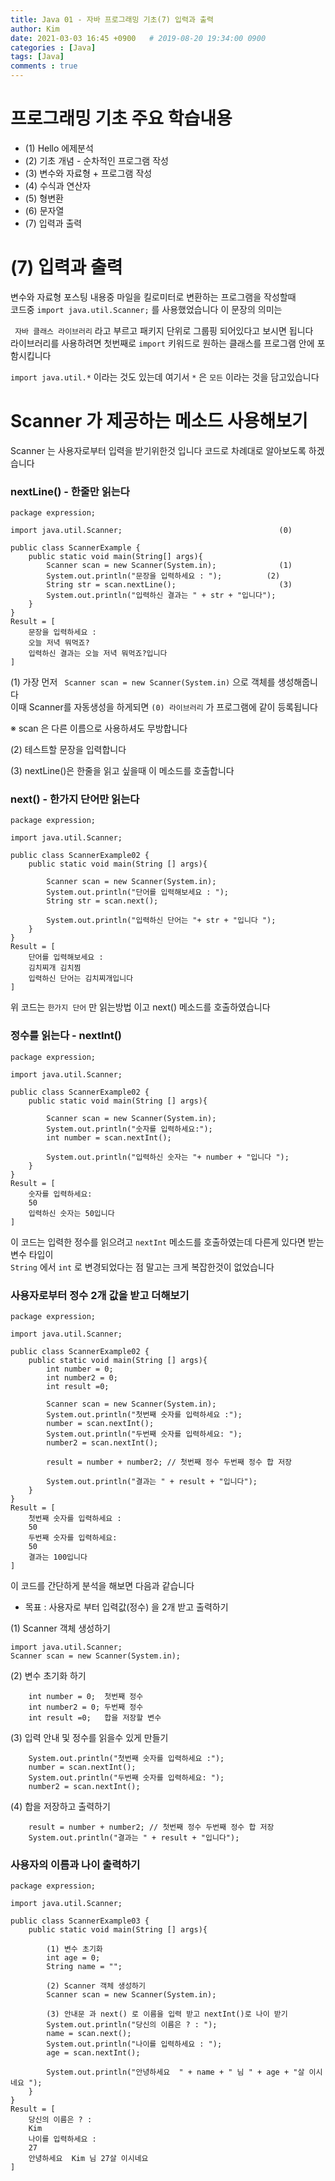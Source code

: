 ```yaml
---
title: Java 01 - 자바 프로그래밍 기초(7) 입력과 출력
author: Kim
date: 2021-03-03 16:45 +0900   # 2019-08-20 19:34:00 0900
categories : [Java]
tags: [Java]
comments : true
---
```


# 프로그래밍 기초 주요 학습내용

* (1) Hello 에제분석
* (2) 기초 개념 - 순차적인 프로그램 작성
* (3) 변수와 자료형 + 프로그램 작성
* (4) 수식과 연산자
* (5) 형변환
* (6) 문자열
* (7) 입력과 출력

# (7) 입력과 출력

변수와 자료형 포스팅 내용중 마일을 킬로미터로 변환하는 프로그램을 작성할때<br>
코드중 `` import java.util.Scanner; `` 를 사용했었습니다 이 문장의 의미는<br>

`` 자바 클래스 라이브러리`` 라고 부르고 패키지 단위로 그룹핑 되어있다고 보시면 됩니다<br>
라이브러리를 사용하려면 첫번째로 `` import `` 키워드로 원하는 클래스를 프로그램 안에 포함시킵니다<br>

`` import java.util.* `` 이라는 것도 있는데 여기서 `` * `` 은 ``모든`` 이라는 것을 담고있습니다<br>

# Scanner 가 제공하는 메소드 사용해보기

Scanner 는 사용자로부터 입력을 받기위한것 입니다 코드로 차례대로 알아보도록 하겠습니다

### nextLine() - 한줄만 읽는다
```
package expression;

import java.util.Scanner;                                   (0)

public class ScannerExample {
    public static void main(String[] args){
        Scanner scan = new Scanner(System.in);              (1)
        System.out.println("문장을 입력하세요 : ");          (2)
        String str = scan.nextLine();                       (3)
        System.out.println("입력하신 결과는 " + str + "입니다");
    }
}
Result = [
    문장을 입력하세요 : 
    오늘 저녁 뭐먹죠?
    입력하신 결과는 오늘 저녁 뭐먹죠?입니다
]
```
(1) 가장 먼저 `` Scanner scan = new Scanner(System.in)`` 으로 객체를 생성해줍니다<br>
    이때 Scanner를 자동생성을 하게되면 ``(0) 라이브러리`` 가 프로그램에 같이 등록됩니다<br>
    
※ scan 은 다른 이름으로 사용하셔도 무방합니다<br>

(2) 테스트할 문장을 입력합니다<br>

(3) nextLine()은 한줄을 읽고 싶을때 이 메소드를 호출합니다

### next() - 한가지 단어만 읽는다

```
package expression;

import java.util.Scanner;

public class ScannerExample02 {
    public static void main(String [] args){

        Scanner scan = new Scanner(System.in);
        System.out.println("단어를 입력해보세요 : ");
        String str = scan.next();

        System.out.println("입력하신 단어는 "+ str + "입니다 ");
    }
}
Result = [
    단어를 입력해보세요 : 
    김치찌개 김치찜
    입력하신 단어는 김치찌개입니다 
]
```

위 코드는 `` 한가지 단어 `` 만 읽는방법 이고 next() 메소드를 호출하였습니다<br>

### 정수를 읽는다 - nextInt()

```
package expression;

import java.util.Scanner;

public class ScannerExample02 {
    public static void main(String [] args){

        Scanner scan = new Scanner(System.in);
        System.out.println("숫자를 입력하세요:");
        int number = scan.nextInt();

        System.out.println("입력하신 숫자는 "+ number + "입니다 ");
    }
}
Result = [
    숫자를 입력하세요:
    50
    입력하신 숫자는 50입니다
]
```

이 코드는 입력한 정수를 읽으려고 `` nextInt `` 메소드를 호출하였는데 다른게 있다면 받는 변수 타입이<br>
`` String `` 에서 `` int `` 로 변경되었다는 점 말고는 크게 복잡한것이 없었습니다<br>

### 사용자로부터 정수 2개 값을 받고 더해보기

```
package expression;

import java.util.Scanner;

public class ScannerExample02 {
    public static void main(String [] args){
        int number = 0;
        int number2 = 0;
        int result =0;
        
        Scanner scan = new Scanner(System.in);
        System.out.println("첫번째 숫자를 입력하세요 :");
        number = scan.nextInt();
        System.out.println("두번째 숫자를 입력하세요: ");
        number2 = scan.nextInt();
        
        result = number + number2; // 첫번째 정수 두번째 정수 합 저장
        
        System.out.println("결과는 " + result + "입니다");
    }
}
Result = [
    첫번째 숫자를 입력하세요 :
    50
    두번째 숫자를 입력하세요: 
    50
    결과는 100입니다
]
```
이 코드를 간단하게 분석을 해보면 다음과 같습니다<br>
* 목표 : 사용자로 부터 입력값(정수) 을 2개 받고 출력하기

(1) Scanner 객체 생성하기 <br>

```
import java.util.Scanner;
Scanner scan = new Scanner(System.in);
```

(2) 변수 초기화 하기<br>

```
    int number = 0;  첫번째 정수
    int number2 = 0; 두번째 정수
    int result =0;   합을 저장할 변수
```

(3) 입력 안내 및 정수를 읽을수 있게 만들기

```
    System.out.println("첫번째 숫자를 입력하세요 :");
    number = scan.nextInt();
    System.out.println("두번째 숫자를 입력하세요: ");
    number2 = scan.nextInt();
```

(4) 합을 저장하고 출력하기

```
    result = number + number2; // 첫번째 정수 두번째 정수 합 저장
    System.out.println("결과는 " + result + "입니다");
```

### 사용자의 이름과 나이 출력하기

```
package expression;

import java.util.Scanner;

public class ScannerExample03 {
    public static void main(String [] args){

        (1) 변수 초기화
        int age = 0;
        String name = "";
        
        (2) Scanner 객체 생성하기
        Scanner scan = new Scanner(System.in);  

        (3) 안내문 과 next() 로 이름을 입력 받고 nextInt()로 나이 받기
        System.out.println("당신의 이름은 ? : ");
        name = scan.next();                     
        System.out.println("나이를 입력하세요 : ");
        age = scan.nextInt();

        System.out.println("안녕하세요  " + name + " 님 " + age + "살 이시네요 ");
    }
}
Result = [
    당신의 이름은 ? : 
    Kim
    나이를 입력하세요 : 
    27
    안녕하세요  Kim 님 27살 이시네요 
]
```

